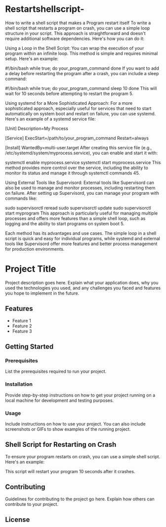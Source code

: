 # Restartshellscript-
How to write a shell script that makes a Program restart itself 
To write a shell script that restarts a program on crash, you can use a simple loop structure in your script. This approach is straightforward and doesn't require additional software dependencies. Here's how you can do it:

Using a Loop in the Shell Script:
You can wrap the execution of your program within an infinite loop. This method is simple and requires minimal setup. Here's an example:

#!/bin/bash
while true; do
  your_program_command
done
If you want to add a delay before restarting the program after a crash, you can include a sleep command:

#!/bin/bash
while true; do
  your_program_command
  sleep 10
done
This will wait for 10 seconds before attempting to restart the program 5.

Using systemd for a More Sophisticated Approach:
For a more sophisticated approach, especially useful for services that need to start automatically on system boot and restart on failure, you can use systemd. Here's an example of a systemd service file:

[Unit]
Description=My Process

[Service]
ExecStart=/path/to/your_program_command
Restart=always

[Install]
WantedBy=multi-user.target
After creating this service file (e.g., /etc/systemd/system/myprocess.service), you can enable and start it with:

systemctl enable myprocess.service
systemctl start myprocess.service
This method provides more control over the service, including the ability to monitor its status and manage it through systemctl commands 45.

Using External Tools like Supervisord:
External tools like Supervisord can also be used to manage and monitor processes, including restarting them on failure. After setting up Supervisord, you can manage your program with commands like:

sudo supervisorctl reread
sudo supervisorctl update
sudo supervisorctl start myprogram
This approach is particularly useful for managing multiple processes and offers more features than a simple shell loop, such as logging and the ability to start programs on system boot 5.

Each method has its advantages and use cases. The simple loop in a shell script is quick and easy for individual programs, while systemd and external tools like Supervisord offer more features and better process management for production environments.

# Project Title

Project description goes here. Explain what your application does, why you used the technologies you used, and any challenges you faced and features you hope to implement in the future.

## Features

- Feature 1
- Feature 2
- Feature 3

## Getting Started

### Prerequisites

List the prerequisites required to run your project.

### Installation

Provide step-by-step instructions on how to get your project running on a local machine for development and testing purposes.

### Usage

Include instructions on how to use your project. You can also include screenshots or GIFs to show examples of the running project.

## Shell Script for Restarting on Crash

To ensure your program restarts on crash, you can use a simple shell script. Here's an example:


This script will restart your program 10 seconds after it crashes.

## Contributing

Guidelines for contributing to the project go here. Explain how others can contribute to your project.

## License

